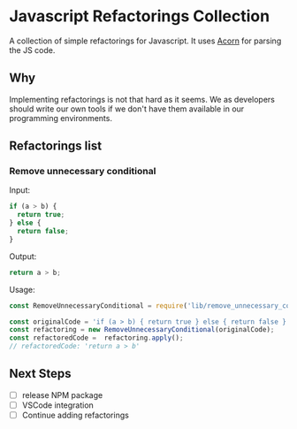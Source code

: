 # Javascript Refactorings Collection

A collection of simple refactorings for Javascript. It uses [Acorn](https://github.com/acornjs/acorn) for parsing the JS code.

## Why

Implementing refactorings is not that hard as it seems. We as developers should write our own tools if we don't have them available in our programming environments.

## Refactorings list

### Remove unnecessary conditional

Input:

```javascript
if (a > b) {
  return true;
} else {
  return false;
}
```

Output:

```javascript
return a > b; 
```

Usage:

```javascript
const RemoveUnnecessaryConditional = require('lib/remove_unnecessary_conditional');

const originalCode = 'if (a > b) { return true } else { return false }';
const refactoring = new RemoveUnnecessaryConditional(originalCode);
const refactoredCode =  refactoring.apply();
// refactoredCode: 'return a > b'
```

## Next Steps

- [ ] release NPM package
- [ ] VSCode integration
- [ ] Continue adding refactorings
